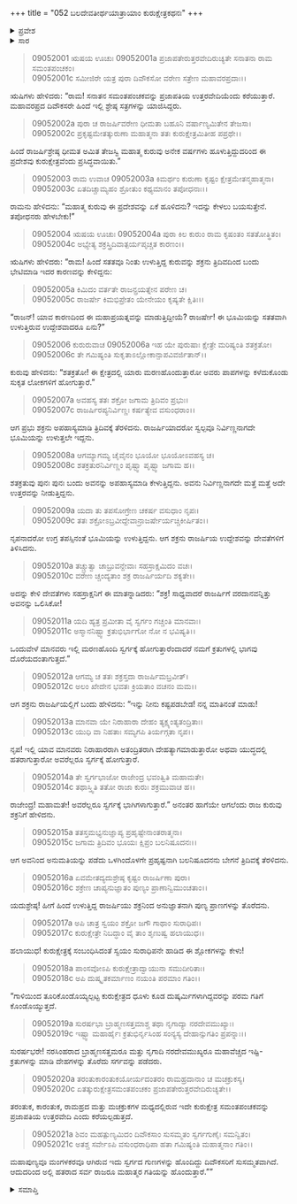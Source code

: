 +++
title = "052 ಬಲದೇವತೀರ್ಥಯಾತ್ರಾಯಾಂ ಕುರುಕ್ಷೇತ್ರಕಥನಃ"
+++

<details><summary>ಪ್ರವೇಶ</summary>


।।   ಓಂ ಓಂ ನಮೋ ನಾರಾಯಣಾಯ।।   ಶ್ರೀ ವೇದವ್ಯಾಸಾಯ ನಮಃ ।।

ಶ್ರೀ ಕೃಷ್ಣದ್ವೈಪಾಯನ ವೇದವ್ಯಾಸ ವಿರಚಿತ  

**ಶ್ರೀ ಮಹಾಭಾರತ**

**ಶಲ್ಯ ಪರ್ವ**

**ಸಾರಸ್ವತ ಪರ್ವ**

**ಅಧ್ಯಾಯ 52**

</details>

<details><summary>ಸಾರ</summary>

ಕುರುಕ್ಷೇತ್ರ ಮಹಾತ್ಮೆ (1-21).


</details>


> 09052001 ಋಷಯ ಊಚುಃ
09052001a ಪ್ರಜಾಪತೇರುತ್ತರವೇದಿರುಚ್ಯತೇ
	ಸನಾತನಾ ರಾಮ ಸಮಂತಪಂಚಕಂ।   
> 09052001c ಸಮೀಜಿರೇ ಯತ್ರ ಪುರಾ ದಿವೌಕಸೋ
	ವರೇಣ ಸತ್ರೇಣ ಮಹಾವರಪ್ರದಾಃ।।   

ಋಷಿಗಳು ಹೇಳಿದರು: “ರಾಮ! ಸನಾತನ ಸಮಂತಪಂಚಕವನ್ನು ಪ್ರಜಾಪತಿಯ ಉತ್ತರವೇದಿಯೆಂದು ಕರೆಯುತ್ತಾರೆ. ಮಹಾವರಪ್ರದ ದಿವೌಕಸರೇ ಹಿಂದೆ ಇಲ್ಲಿ ಶ್ರೇಷ್ಠ ಸತ್ರಗಳನ್ನು ಯಾಜಿಸಿದ್ದರು.

> 09052002a ಪುರಾ ಚ ರಾಜರ್ಷಿವರೇಣ ಧೀಮತಾ
	ಬಹೂನಿ ವರ್ಷಾಣ್ಯಮಿತೇನ ತೇಜಸಾ।   
> 09052002c ಪ್ರಕೃಷ್ಟಮೇತತ್ಕುರುಣಾ ಮಹಾತ್ಮನಾ
	ತತಃ ಕುರುಕ್ಷೇತ್ರಮಿತೀಹ ಪಪ್ರಥೇ।।   

ಹಿಂದೆ ರಾಜರ್ಷಿಶ್ರೇಷ್ಠ ಧೀಮತ ಅಮಿತ ತೇಜಸ್ವಿ ಮಹಾತ್ಮ ಕುರುವು ಅನೇಕ ವರ್ಷಗಳು ಹೂಳುತ್ತಿದ್ದುದರಿಂದ ಈ ಪ್ರದೇಶವು ಕುರುಕ್ಷೇತ್ರವೆಂದು ಪ್ರಸಿದ್ಧವಾಯಿತು.”

> 09052003 ರಾಮ ಉವಾಚ
09052003a ಕಿಮರ್ಥಂ ಕುರುಣಾ ಕೃಷ್ಟಂ ಕ್ಷೇತ್ರಮೇತನ್ಮಹಾತ್ಮನಾ।   
09052003c ಏತದಿಚ್ಚಾಮ್ಯಹಂ ಶ್ರೋತುಂ ಕಥ್ಯಮಾನಂ ತಪೋಧನಾಃ।।

ರಾಮನು ಹೇಳಿದನು: “ಮಹಾತ್ಮ ಕುರುವು ಈ ಪ್ರದೇಶವನ್ನು ಏಕೆ ಹೂಳಿದನು? ಇದನ್ನು ಕೇಳಲು ಬಯಸುತ್ತೇನೆ. ತಪೋಧನರು ಹೇಳಬೇಕು!”

> 09052004 ಋಷಯ ಊಚುಃ
09052004a ಪುರಾ ಕಿಲ ಕುರುಂ ರಾಮ ಕೃಷಂತಂ ಸತತೋತ್ಥಿತಂ।   
09052004c ಅಭ್ಯೇತ್ಯ ಶಕ್ರಸ್ತ್ರಿದಿವಾತ್ಪರ್ಯಪೃಚ್ಚತ ಕಾರಣಂ।।

ಋಷಿಗಳು ಹೇಳಿದರು: “ರಾಮ! ಹಿಂದೆ ಸತತವೂ ನಿಂತು ಉಳುತ್ತಿದ್ದ ಕುರುವನ್ನು ಶಕ್ರನು ತ್ರಿದಿವದಿಂದ ಬಂದು ಭೇಟಿಮಾಡಿ ಇದರ ಕಾರಣವನ್ನು ಕೇಳಿದ್ದನು:

> 09052005a ಕಿಮಿದಂ ವರ್ತತೇ ರಾಜನ್ಪ್ರಯತ್ನೇನ ಪರೇಣ ಚ।   
09052005c ರಾಜರ್ಷೇ ಕಿಮಭಿಪ್ರೇತಂ ಯೇನೇಯಂ ಕೃಷ್ಯತೇ ಕ್ಷಿತಿಃ।।

“ರಾಜನ್! ಯಾವ ಕಾರಣದಿಂದ ಈ ಮಹಾಪ್ರಯತ್ನವನ್ನು ಮಾಡುತ್ತಿದ್ದೀಯೆ? ರಾಜರ್ಷೇ! ಈ ಭೂಮಿಯನ್ನು ಸತತವಾಗಿ ಉಳುತ್ತಿರುವ ಉದ್ದೇಶವಾದರೂ ಏನು?”

> 09052006 ಕುರುರುವಾಚ
09052006a ಇಹ ಯೇ ಪುರುಷಾಃ ಕ್ಷೇತ್ರೇ ಮರಿಷ್ಯಂತಿ ಶತಕ್ರತೋ।   
09052006c ತೇ ಗಮಿಷ್ಯಂತಿ ಸುಕೃತಾಽಲ್ಲೋಕಾನ್ಪಾಪವಿವರ್ಜಿತಾನ್।।

ಕುರುವು ಹೇಳಿದನು: “ಶತಕ್ರತೋ! ಈ ಕ್ಷೇತ್ರದಲ್ಲಿ ಯಾರು ಮರಣಹೊಂದುತ್ತಾರೋ ಅವರು ಪಾಪಗಳನ್ನು ಕಳೆದುಕೊಂಡು ಸುಕೃತ ಲೋಕಗಳಿಗೆ ಹೋಗುತ್ತಾರೆ.”

> 09052007a ಅವಹಸ್ಯ ತತಃ ಶಕ್ರೋ ಜಗಾಮ ತ್ರಿದಿವಂ ಪ್ರಭುಃ।   
09052007c ರಾಜರ್ಷಿರಪ್ಯನಿರ್ವಿಣ್ಣಃ ಕರ್ಷತ್ಯೇವ ವಸುಂಧರಾಂ।।

ಆಗ ಪ್ರಭು ಶಕ್ರನು ಅಪಹಾಸ್ಯಮಾಡಿ ತ್ರಿದಿವಕ್ಕೆ ತೆರಳಿದನು. ರಾಜರ್ಷಿಯಾದರೋ ಸ್ವಲ್ಪವೂ ನಿರ್ವಿಣ್ಣನಾಗದೇ ಭೂಮಿಯನ್ನು ಉಳುತ್ತಲೇ ಇದ್ದನು.

> 09052008a ಆಗಮ್ಯಾಗಮ್ಯ ಚೈವೈನಂ ಭೂಯೋ ಭೂಯೋಽವಹಸ್ಯ ಚ।   
09052008c ಶತಕ್ರತುರನಿರ್ವಿಣ್ಣಂ ಪೃಷ್ಟ್ವಾ ಪೃಷ್ಟ್ವಾ ಜಗಾಮ ಹ।।

ಶತಕ್ರತುವು ಪುನಃ ಪುನಃ ಬಂದು ಅವನನ್ನು ಅಪಹಾಸ್ಯಮಾಡಿ ಕೇಳುತ್ತಿದ್ದನು. ಅವನು ನಿರ್ವಿಣ್ಣನಾಗದೇ ಮತ್ತೆ ಮತ್ತೆ ಅದೇ ಉತ್ತರವನ್ನು ನೀಡುತ್ತಿದ್ದನು.

> 09052009a ಯದಾ ತು ತಪಸೋಗ್ರೇಣ ಚಕರ್ಷ ವಸುಧಾಂ ನೃಪಃ।   
09052009c ತತಃ ಶಕ್ರೋಽಬ್ರವೀದ್ದೇವಾನ್ರಾಜರ್ಷೇರ್ಯಚ್ಚಿಕೀರ್ಷಿತಂ।।

ನೃಪನಾದರೋ ಉಗ್ರ ತಪಸ್ಸಿನಂತೆ ಭೂಮಿಯನ್ನು ಉಳುತ್ತಿದ್ದನು. ಆಗ ಶಕ್ರನು ರಾಜರ್ಷಿಯ ಉದ್ದೇಶವನ್ನು ದೇವತೆಗಳಿಗೆ ತಿಳಿಸಿದನು.

> 09052010a ತಚ್ಚ್ರುತ್ವಾ ಚಾಬ್ರುವನ್ದೇವಾಃ ಸಹಸ್ರಾಕ್ಷಮಿದಂ ವಚಃ।   
09052010c ವರೇಣ ಚ್ಚಂದ್ಯತಾಂ ಶಕ್ರ ರಾಜರ್ಷಿರ್ಯದಿ ಶಕ್ಯತೇ।।

ಅದನ್ನು ಕೇಳಿ ದೇವತೆಗಳು ಸಹಸ್ರಾಕ್ಷನಿಗೆ ಈ ಮಾತನ್ನಾಡಿದರು: “ಶಕ್ರ! ಸಾಧ್ಯವಾದರೆ ರಾಜರ್ಷಿಗೆ ವರದಾನವನ್ನಿತ್ತು ಅವನನ್ನು ಒಲಿಸಿಕೋ!

> 09052011a ಯದಿ ಹ್ಯತ್ರ ಪ್ರಮೀತಾ ವೈ ಸ್ವರ್ಗಂ ಗಚ್ಚಂತಿ ಮಾನವಾಃ।   
09052011c ಅಸ್ಮಾನನಿಷ್ಟ್ವಾ ಕ್ರತುಭಿರ್ಭಾಗೋ ನೋ ನ ಭವಿಷ್ಯತಿ।।

ಒಂದುವೇಳೆ ಮಾನವರು ಇಲ್ಲಿ ಮರಣಹೊಂದಿ ಸ್ವರ್ಗಕ್ಕೆ ಹೋಗುತ್ತಾರೆಂದಾದರೆ ನಮಗೆ ಕ್ರತುಗಳಲ್ಲಿ ಭಾಗವು ದೊರೆಯದಂತಾಗುತ್ತದೆ.”

> 09052012a ಆಗಮ್ಯ ಚ ತತಃ ಶಕ್ರಸ್ತದಾ ರಾಜರ್ಷಿಮಬ್ರವೀತ್।   
09052012c ಅಲಂ ಖೇದೇನ ಭವತಃ ಕ್ರಿಯತಾಂ ವಚನಂ ಮಮ।।

ಆಗ ಶಕ್ರನು ರಾಜರ್ಷಿಯಲ್ಲಿಗೆ ಬಂದು ಹೇಳಿದನು: “ಇನ್ನು ನೀನು ಕಷ್ಟಪಡಬೇಡ! ನನ್ನ ಮಾತಿನಂತೆ ಮಾಡು!

> 09052013a ಮಾನವಾ ಯೇ ನಿರಾಹಾರಾ ದೇಹಂ ತ್ಯಕ್ಷ್ಯಂತ್ಯತಂದ್ರಿತಾಃ।   
09052013c ಯುಧಿ ವಾ ನಿಹತಾಃ ಸಮ್ಯಗಪಿ ತಿರ್ಯಗ್ಗತಾ ನೃಪ।।

ನೃಪ! ಇಲ್ಲಿ ಯಾವ ಮಾನವರು ನಿರಾಹಾರರಾಗಿ ಅತಂದ್ರಿತರಾಗಿ ದೇಹತ್ಯಾಗಮಾಡುತ್ತಾರೋ ಅಥವಾ ಯುದ್ಧದಲ್ಲಿ ಹತರಾಗುತ್ತಾರೋ ಅವರೆಲ್ಲರೂ ಸ್ವರ್ಗಕ್ಕೆ ಹೋಗುತ್ತಾರೆ.

> 09052014a ತೇ ಸ್ವರ್ಗಭಾಜೋ ರಾಜೇಂದ್ರ ಭವಂತ್ವಿತಿ ಮಹಾಮತೇ।   
09052014c ತಥಾಸ್ತ್ವಿತಿ ತತೋ ರಾಜಾ ಕುರುಃ ಶಕ್ರಮುವಾಚ ಹ।।

ರಾಜೇಂದ್ರ! ಮಹಾಮತೇ! ಅವರೆಲ್ಲರೂ ಸ್ವರ್ಗಕ್ಕೆ ಭಾಗಿಗಳಾಗುತ್ತಾರೆ.” ಅನಂತರ ಹಾಗೆಯೇ ಆಗಲೆಂದು ರಾಜ ಕುರುವು ಶಕ್ರನಿಗೆ ಹೇಳಿದನು.

> 09052015a ತತಸ್ತಮಭ್ಯನುಜ್ಞಾಪ್ಯ ಪ್ರಹೃಷ್ಟೇನಾಂತರಾತ್ಮನಾ।   
09052015c ಜಗಾಮ ತ್ರಿದಿವಂ ಭೂಯಃ ಕ್ಷಿಪ್ರಂ ಬಲನಿಷೂದನಃ।।

ಆಗ ಅವನಿಂದ ಅನುಮತಿಯನ್ನು ಪಡೆದು ಒಳಗಿಂದೊಳಗೇ ಪ್ರಹೃಷ್ಟನಾಗಿ ಬಲನಿಷೂದನನು ಬೇಗನೆ ತ್ರಿದಿವಕ್ಕೆ ತೆರಳಿದನು.

> 09052016a ಏವಮೇತದ್ಯದುಶ್ರೇಷ್ಠ ಕೃಷ್ಟಂ ರಾಜರ್ಷಿಣಾ ಪುರಾ।   
09052016c ಶಕ್ರೇಣ ಚಾಪ್ಯನುಜ್ಞಾತಂ ಪುಣ್ಯಂ ಪ್ರಾಣಾನ್ವಿಮುಂಚತಾಂ।।

ಯದುಶ್ರೇಷ್ಠ! ಹೀಗೆ ಹಿಂದೆ ಉಳುತ್ತಿದ್ದ ರಾಜರ್ಷಿಯು ಶಕ್ರನಿಂದ ಅನುಜ್ಞಾತನಾಗಿ ಪುಣ್ಯ ಪ್ರಾಣಗಳನ್ನು ತೊರೆದನು.

> 09052017a ಅಪಿ ಚಾತ್ರ ಸ್ವಯಂ ಶಕ್ರೋ ಜಗೌ ಗಾಥಾಂ ಸುರಾಧಿಪಃ।   
09052017c ಕುರುಕ್ಷೇತ್ರೇ ನಿಬದ್ಧಾಂ ವೈ ತಾಂ ಶೃಣುಷ್ವ ಹಲಾಯುಧ।।

ಹಲಾಯುಧ! ಕುರುಕ್ಷೇತ್ರಕ್ಕೆ ಸಂಬಂಧಿಸಿದಂತೆ ಸ್ವಯಂ ಸುರಾಧಿಪನೇ ಹಾಡಿದ ಈ ಶ್ಲೋಕಗಳನ್ನು ಕೇಳು!

> 09052018a ಪಾಂಸವೋಽಪಿ ಕುರುಕ್ಷೇತ್ರಾದ್ವಾಯುನಾ ಸಮುದೀರಿತಾಃ।   
09052018c ಅಪಿ ದುಷ್ಕೃತಕರ್ಮಾಣಂ ನಯಂತಿ ಪರಮಾಂ ಗತಿಂ।।

“ಗಾಳಿಯಿಂದ ತೂರಿಕೊಂಡೊಯ್ಯಲ್ಪಟ್ಟ ಕುರುಕ್ಷೇತ್ರದ ಧೂಳು ಕೂಡ ದುಷ್ಕರ್ಮಿಗಳಾಗಿದ್ದವರನ್ನು ಪರಮ ಗತಿಗೆ ಕೊಂಡೊಯ್ಯುತ್ತದೆ.

> 09052019a ಸುರರ್ಷಭಾ ಬ್ರಾಹ್ಮಣಸತ್ತಮಾಶ್ಚ
	ತಥಾ ನೃಗಾದ್ಯಾ ನರದೇವಮುಖ್ಯಾಃ।   
> 09052019c ಇಷ್ಟ್ವಾ ಮಹಾರ್ಹೈಃ ಕ್ರತುಭಿರ್ನೃಸಿಂಹ
	ಸಂನ್ಯಸ್ಯ ದೇಹಾನ್ಸುಗತಿಂ ಪ್ರಪನ್ನಾಃ।।   

ಸುರರ್ಷಭರೇ! ನರಸಿಂಹರಾದ ಬ್ರಾಹ್ಮಣಸತ್ತಮರೂ ಮತ್ತು ನೃಗಾದಿ ನರದೇವಮುಖ್ಯರೂ ಮಹಾವೆಚ್ಚದ ಇಷ್ಟಿ-ಕ್ರತುಗಳನ್ನು ಮಾಡಿ ದೇಹಗಳನ್ನು ತೊರೆದು ಸರ್ಗವನ್ನು ಪಡೆದರು.

> 09052020a ತರಂತುಕಾರಂತುಕಯೋರ್ಯದಂತರಂ
	ರಾಮಹ್ರದಾನಾಂ ಚ ಮಚಕ್ರುಕಸ್ಯ।   
> 09052020c ಏತತ್ಕುರುಕ್ಷೇತ್ರಸಮಂತಪಂಚಕಂ
	ಪ್ರಜಾಪತೇರುತ್ತರವೇದಿರುಚ್ಯತೇ।।   

ತರಂತುಕ, ಕಾರಂತುಕ, ರಾಮಹ್ರದ ಮತ್ತು ಮಚಕ್ರುಕಗಳ ಮಧ್ಯದಲ್ಲಿರುವ ಇದೇ ಕುರುಕ್ಷೇತ್ರ ಸಮಂತಪಂಚಕವನ್ನು ಪ್ರಜಾಪತಿಯ ಉತ್ತರವೇದಿ ಎಂದು ಕರೆಯಲ್ಪಡುತ್ತದೆ.

> 09052021a ಶಿವಂ ಮಹತ್ಪುಣ್ಯಮಿದಂ ದಿವೌಕಸಾಂ
	ಸುಸಮ್ಮತಂ ಸ್ವರ್ಗಗುಣೈಃ ಸಮನ್ವಿತಂ।   
> 09052021c ಅತಶ್ಚ ಸರ್ವೇಽಪಿ ವಸುಂಧರಾಧಿಪಾ
	ಹತಾ ಗಮಿಷ್ಯಂತಿ ಮಹಾತ್ಮನಾಂ ಗತಿಂ।।  

ಮಹಾಪುಣ್ಯವೂ ಮಂಗಳಕರವೂ ಆಗಿರುವ ಇದು ಸ್ವರ್ಗದ ಗುಣಗಳನ್ನು ಹೊಂದಿದ್ದು ದಿವೌಕಸರಿಗೆ ಸುಸಮ್ಮತವಾಗಿದೆ. ಆದುದರಿಂದ ಅಲ್ಲಿ ಹತರಾದ ಸರ್ವ ರಾಜರೂ ಮಹಾತ್ಮರ ಗತಿಯನ್ನು ಹೊಂದುತ್ತಾರೆ.””


<details><summary>ಸಮಾಪ್ತಿ</summary>

ಇತಿ ಶ್ರೀಮಹಾಭಾರತೇ ಶಲ್ಯಪರ್ವಣಿ ಸಾರಸ್ವತಪರ್ವಣಿ ಬಲದೇವತೀರ್ಥಯಾತ್ರಾಯಾಂ ಕುರುಕ್ಷೇತ್ರಕಥನೇ ದ್ವಿಪಂಚಾಶತ್ತಮೋಽಧ್ಯಾಯಃ।।  
ಇದು ಶ್ರೀಮಹಾಭಾರತದಲ್ಲಿ ಶಲ್ಯಪರ್ವದಲ್ಲಿ ಸಾರಸ್ವತಪರ್ವದಲ್ಲಿ ಬಲದೇವತೀರ್ಥಯಾತ್ರಾಯಾಂ ಕುರುಕ್ಷೇತ್ರಕಥನ ಎನ್ನುವ ಐವತ್ತೆರಡನೇ ಅಧ್ಯಾಯವು.


</details>
